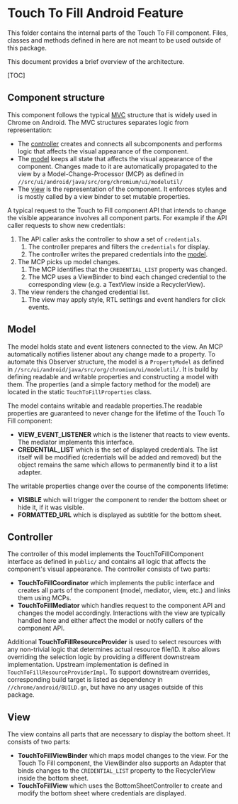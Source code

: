 # Touch To Fill Android Feature

This folder contains the internal parts of the Touch To Fill component. Files,
classes and methods defined in here are not meant to be used outside of this
package.

This document provides a brief overview of the architecture.

[TOC]


## Component structure

This component follows the typical
[MVC](https://en.wikipedia.org/wiki/Model%E2%80%93view%E2%80%93controller)
structure that is widely used in Chrome on Android. The MVC structures separates
logic from representation:

 * The [controller](#Controller) creates and connects all subcomponents and
   performs logic that affects the visual appearance of the component.
 * The [model](#Model) keeps all state that affects the visual appearance of the
   component. Changes made to it are automatically propagated to the view by a
   Model-Change-Processor (MCP) as defined in
    `//src/ui/android/java/src/org/chromium/ui/modelutil/`
 * The [view](#View) is the representation of the component. It enforces styles
   and is mostly called by a view binder to set mutable properties.


A typical request to the Touch to Fill component API that intends to change the
visible appearance involves all component parts. For example if the API caller
requests to show new credentials:

1. The API caller asks the controller to show a set of
   `credentials`.
    1. The controller prepares and filters the `credentials` for display.
    2. The controller writes the prepared credentials into the [model](#Model).
2. The MCP picks up model changes.
    1. The MCP identifies that the `CREDENTIAL_LIST` property was changed.
    2. The MCP uses a ViewBinder to bind each changed credential to the
       corresponding view (e.g. a TextView inside a RecyclerView).
3. The view renders the changed credential list.
    1. The view may apply style, RTL settings and event handlers for click events.


## Model

The model holds state and event listeners connected to the view. An MCP
automatically notifies listener about any change made to a property. To automate
this Observer structure, the model is a `PropertyModel` as defined in
`//src/ui/android/java/src/org/chromium/ui/modelutil/`. It is build by defining
readable and writable properties and constructing a model with them. The
properties (and a simple factory method for the model) are located in the static
`TouchToFillProperties` class.

The model contains writable and readable properties.The readable properties are
guaranteed to never change for the lifetime of the Touch To Fill component:

 * **VIEW_EVENT_LISTENER** which is the listener that reacts to view events. The
   mediator implements this interface.
 * **CREDENTIAL_LIST** which is the set of displayed credentials. The list
   itself will be modified (credentials will be added and removed) but the
   object remains the same which allows to permanently bind it to a list
   adapter.

The writable properties change over the course of the components lifetime:

 * **VISIBLE** which will trigger the component to render the bottom sheet or
   hide it, if it was visible.
 * **FORMATTED_URL** which is displayed as subtitle for the bottom sheet.


## Controller

The controller of this model implements the TouchToFillComponent interface as
defined in `public/` and contains all logic that affects the component's visual
appearance. The controller consists of two parts:

  * **TouchToFillCoordinator** which implements the public interface and creates all
    parts of the component (model, mediator, view, etc.) and links them using
    MCPs.
  * **TouchToFillMediator** which handles request to the component API and changes
    the model accordingly. Interactions with the view are typically handled here
    and either affect the model or notify callers of the component API.

Additional **TouchToFillResourceProvider** is used to select resources with any
non-trivial logic that determines actual resource file/ID. It also allows overriding
the selection logic by providing a different downstream implementation.
Upstream implementation is defined in `TouchToFillResourceProviderImpl`.
To support downstream overrides, corresponding build target is listed as dependency
in `//chrome/android/BUILD.gn`, but have no any usages outside of this package.

## View

The view contains all parts that are necessary to display the bottom sheet. It
consists of two parts:

 * **TouchToFillViewBinder** which maps model changes to the view. For the
   Touch To Fill component, the ViewBinder also supports an Adapter that binds
   changes to the `CREDENTIAL_LIST` property to the RecyclerView inside the
   bottom sheet.
 * **TouchToFillView** which uses the BottomSheetController to create and
   modify the bottom sheet where credentials are displayed.
